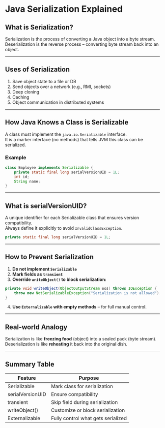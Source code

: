 # Java Serialization Explained

## What is Serialization?

Serialization is the process of converting a Java object into a byte stream.  
Deserialization is the reverse process – converting byte stream back into an object.

---

## Uses of Serialization

1. Save object state to a file or DB  
2. Send objects over a network (e.g., RMI, sockets)  
3. Deep cloning  
4. Caching  
5. Object communication in distributed systems  

---

## How Java Knows a Class is Serializable

A class must implement the `java.io.Serializable` interface.  
It is a marker interface (no methods) that tells JVM this class can be serialized.

### Example

```java
class Employee implements Serializable {
    private static final long serialVersionUID = 1L;
    int id;
    String name;
}
```

---

## What is serialVersionUID?

A unique identifier for each Serializable class that ensures version compatibility.  
Always define it explicitly to avoid `InvalidClassException`.

```java
private static final long serialVersionUID = 1L;
```

---

## How to Prevent Serialization

1. **Do not implement `Serializable`**  
2. **Mark fields as `transient`**  
3. **Override `writeObject()` to block serialization:**

```java
private void writeObject(ObjectOutputStream oos) throws IOException {
    throw new NotSerializableException("Serialization is not allowed");
}
```

4. **Use `Externalizable` with empty methods** – for full manual control.

---

## Real-world Analogy

Serialization is like **freezing food** (object) into a sealed pack (byte stream).  
Deserialization is like **reheating** it back into the original dish.

---

## Summary Table

| Feature            | Purpose                                 |
|--------------------|------------------------------------------|
| Serializable       | Mark class for serialization             |
| serialVersionUID   | Ensure compatibility                     |
| transient          | Skip field during serialization          |
| writeObject()      | Customize or block serialization         |
| Externalizable     | Fully control what gets serialized       |
